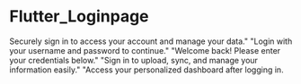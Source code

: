 # Flutter_Loginpage
Securely sign in to access your account and manage your data."  "Login with your username and password to continue."  "Welcome back! Please enter your credentials below."  "Sign in to upload, sync, and manage your information easily."  "Access your personalized dashboard after logging in.

